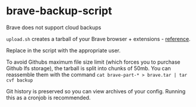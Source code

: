 # brave-backup-script
Brave does not support cloud backups

`upload.sh` creates a tarball of your Brave browser + extensions - [reference](https://community.brave.com/t/backup-all-my-brave-browser-data-and-extensions/126214).

Replace <user> in the script with the appropriate user.

To avoid Githubs maximum file size limit (which forces you to purchase Github lfs storage), the tarball is split into chunks of 50mb. You can reassemble them with the command `cat brave-part-* > brave.tar | tar cvf backup`

Git history is preserved so you can view archives of your config. Running this as a cronjob is recommended.

